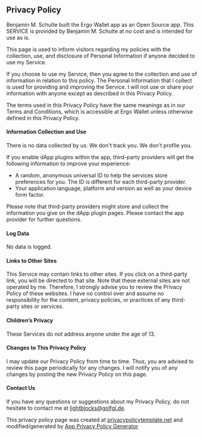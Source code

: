 ## Privacy Policy

Benjamin M. Schulte built the Ergo Wallet app as an Open Source app. This SERVICE is provided by Benjamin M. Schulte at no cost and is intended for use as is.

This page is used to inform visitors regarding my policies with the collection, use, and disclosure of Personal Information if anyone decided to use my Service.

If you choose to use my Service, then you agree to the collection and use of information in relation to this policy. The Personal Information that I collect is used for providing and improving the Service. I will not use or share your information with anyone except as described in this Privacy Policy.

The terms used in this Privacy Policy have the same meanings as in our Terms and Conditions, which is accessible at Ergo Wallet unless otherwise defined in this Privacy Policy.

#### Information Collection and Use

There is no data collected by us. We don't track you. We don't profile you.

If you enable dApp plugins within the app, third-party providers will get the following information to improve your experience:

* A random, anonymous universal ID to help the services store preferences for you. The ID is different for each third-party provider.
* Your application language, platform and version as well as your device form factor.

Please note that third-party providers might store and collect the information you give on the dApp plugin pages. Please contact the app provider for further questions.

#### Log Data

No data is logged.

#### Links to Other Sites

This Service may contain links to other sites. If you click on a third-party link, you will be directed to that site. Note that these external sites are not operated by me. Therefore, I strongly advise you to review the Privacy Policy of these websites. I have no control over and assume no responsibility for the content, privacy policies, or practices of any third-party sites or services.

#### Children’s Privacy

These Services do not address anyone under the age of 13.

#### Changes to This Privacy Policy

I may update our Privacy Policy from time to time. Thus, you are advised to review this page periodically for any changes. I will notify you of any changes by posting the new Privacy Policy on this page.

#### Contact Us

If you have any questions or suggestions about my Privacy Policy, do not hesitate to contact me at lightblocks@golfgl.de.

This privacy policy page was created at [privacypolicytemplate.net](https://privacypolicytemplate.net) and modified/generated by [App Privacy Policy Generator](https://app-privacy-policy-generator.nisrulz.com/)